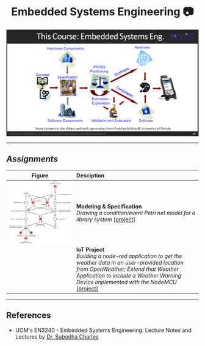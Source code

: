 <div align="center">
   <h1 align="center">Embedded Systems Engineering 📷</h1>
  <a href="https://github.com/bimalka98/Embedded-Systems-Engineering">
    <img src="figures/embedsyseng.PNG"  width="600" />
  </a>
</div>



---
## *Assignments*

|Figure|Desciption|
|:---:|:---|
|<img src="Assignment%201%20Modeling%20%26%20Specification/Figures/library.png"  width="800" />|**Modeling & Specification** <br>*Drawing a condition/event Petri net model for a library system* [[project]](Assignment%201%20Modeling%20%26%20Specification)|
|<img src=""  width="600" />| **IoT Project** <br>*Building a node-red application to get the weather data in an user-provided location from OpenWeather; Extend that Weather Application to include a Weather Warning Device implemented with the NodeMCU* [[project]](Assignment%202%20IoT%20Project)|

---

## References
* UOM's EN3240 - Embedded Systems Engineering: Lecture Notes and Lectures by [Dr. Subodha Charles](https://ent.uom.lk/team/dr-subodha-charles/)
